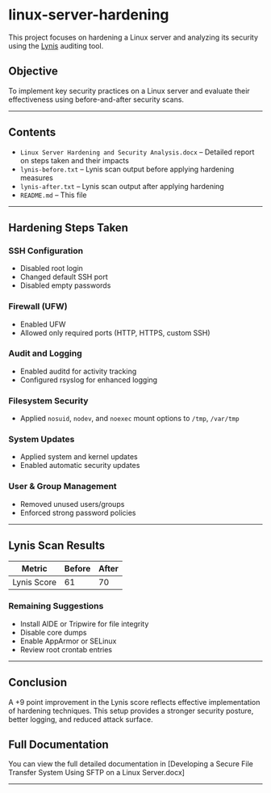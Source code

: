 # linux-server-hardening

This project focuses on hardening a Linux server and analyzing its security using the [Lynis](https://cisofy.com/lynis/) auditing tool.

##  Objective

To implement key security practices on a Linux server and evaluate their effectiveness using before-and-after security scans.

---

##  Contents

- `Linux Server Hardening and Security Analysis.docx` – Detailed report on steps taken and their impacts
- `lynis-before.txt` – Lynis scan output before applying hardening measures
- `lynis-after.txt` – Lynis scan output after applying hardening
- `README.md` – This file

---

## Hardening Steps Taken

### SSH Configuration
- Disabled root login
- Changed default SSH port
- Disabled empty passwords

### Firewall (UFW)
- Enabled UFW
- Allowed only required ports (HTTP, HTTPS, custom SSH)

### Audit and Logging
- Enabled auditd for activity tracking
- Configured rsyslog for enhanced logging

### Filesystem Security
- Applied `nosuid`, `nodev`, and `noexec` mount options to `/tmp`, `/var/tmp`

### System Updates
- Applied system and kernel updates
- Enabled automatic security updates

### User & Group Management
- Removed unused users/groups
- Enforced strong password policies

---

## Lynis Scan Results

| Metric       | Before | After  |
|--------------|--------|--------|
| Lynis Score  | 61     | 70     |

###  Remaining Suggestions
- Install AIDE or Tripwire for file integrity
- Disable core dumps
- Enable AppArmor or SELinux
- Review root crontab entries

---

## Conclusion

A +9 point improvement in the Lynis score reflects effective implementation of hardening techniques. This setup provides a stronger security posture, better logging, and reduced attack surface.

## Full Documentation

You can view the full detailed documentation in [Developing a Secure File Transfer System Using SFTP on a Linux Server.docx]

---
